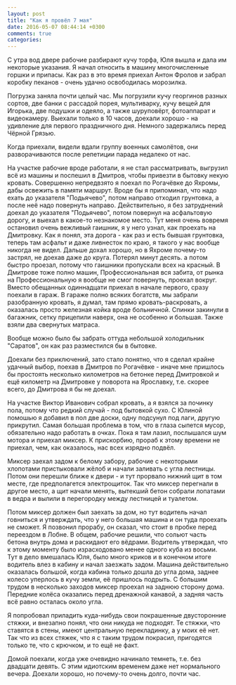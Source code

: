 ```yaml
---
layout: post
title: "Как я провёл 7 мая"
date: 2016-05-07 08:44:14 +0300
comments: true
categories: 
---
```

С утра вод двере рабочие разбирают кучу торфа, Юля вышла и дала им некоторые указания. Я начал относить в машину многочисленные горшки и припасы. Как раз в это время приехал Антон Фролов и забрал коробку пеканов - очень удачно освободилась морозилка.

Погрузка заняла почти целый час. Мы погрузили кучу георгинов разных сортов, две банки с рассадой порея, мультиварку, кучу вещей для Игорька, две подушки и одеяло, а также шуруповёрт, фотоаппарат и видеокамеру. Выехали только в 10 часов, доехали хорошо - на удивление для первого праздничного дня. Немного задержались перед Чёрной Грязью.

Когда приехали, видели вдали группу военных самолётов, они разворачиваются после репетиции парада недалеко от нас.

На участке рабочие вроде работали, я не стал рассматривать, выгрузил всё из машины и поспешил в Дмитров, чтобы привезти в бытовку некую кровать. Совершенно непредвзято я поехал по Рогачёвке до Яхромы, дабы освежить в памяти маршрут. Вроде бы я припоминал, что надо ехать до указателя "Подьячево", потом направо отходил грунтовка, а после неё надо повернуть направо. Действительно, я без затруднений доехал до указателя "Подьячево", потом повернул на асфальтовую дорогу, и выехал в какое-то незнакомое место. Тут меня очень вовремя остановил очень вежливый гаишник, я у него узнал, как проехать на Дмитровку. Как я понял, эта дорога - как раз и есть бывшая грунтовка, теперь там асфальт и даже ливнесток по краю, я такого у нас вообще никогда не видел. Дальше дохал хорошо, но в Яхроме почему-то застрял, не доехав даже до круга. Потерял минут десять. а потом быстро проезал, потому что гаишники пропускали всех на красный. В Дмитрове тоже полно машин, Профессиональная вся забита, от рынка на Профессиональную я вообще не смог повернуть, проехал вокруг. Вместо обещанных одиннадцати приехал в начале первого, сразу поехали в гараж. В гараже полно всяких богатств, мы забрали разобранную кровать, я думал, там прямо кровать-раскровать, а оказалась просто железная койка вроде больничной. Спинки закинули в багажник, сетку прицепили наверх, она не особенно и большая. Также взяли два свернутых матраса. 

Вообще можно было бы забрать оттуда небольшой холодильник "Саратов", он как раз разместился бы в бытовке.

Доехали без приключений, зато стало понятно, что я сделал крайне удачный выбор, поехав в Дмитров по Рогачёвке - иначе мне пришлось бы простоять несколько километров на бетонке перед Дмитровкой и ещё километр на Дмитровке у поворота на Ярославку, т.е. скорее всего, до Дмитрова я бы не доехал.

На участке Виктор Иванович собрал кровать, а я взялся за починку пола, потому что редкий случай - под бытовкой сухо. С Юлиной помошью я добавил в пол две доски, одну подсунул под лаги, другую прикрутил. Самая большая проблема в том, что в глаза сыпется мусор, обязательно надо работать в очках. Пока я там лазил, послышался шум мотора и приехал миксер. К прискорбию, прораб к этому времени не приехал, чем, как оказалось, нас всех изрядно подвёл.

Миксер заехал задом к белому забору, рабочие с некоторыми хлопотами пристыковали жёлоб и начали заливать с угла лестницы. Потом они перешли ближе к двери - и тут прорвало нижний щит в том месте, где предполагется электрощиток. Так что миксер перегнали в другое место, а щит начали менять, вытекший бетон собрали лопатами в ведра и вылили в перегородку между лестницей и туалетом.

Потом миксер должен был заехать за дом, но тут водитель начал говниться и утверждать, что у него большая машина и он туда проехать не сможет. Я позвонил прорабу, он сказал, что стоит в пробке перед переездом в Лобне. В общем, рабочие решили, что сольют часть бетона внутрь дома и раскидают его вёдрами. Водитель утверждал, что к этому моменту было израсходовано менее одного куба из восьми. Тут в дело вмешалась Юля, было много криков и в конечном итоге водитель влез в кабину и начал заезжать задом. Машина действительно оказалась большой, когда кабина только дошла до угла дома, заднее колесо уперлось в кучу земли, её пришлось подрыть. С большим трудом в несколько заходов миксер проехал на заднюю сторону дома. Передние колёса оказались перед дренажной канавой, а задняя часть всё равно осталась около угла.



Я попробовал приладить куда-нибудь свои покрашенные двусторонние стяжки, и внезапно понял, что они никуда не подходят. Те стяжки, что ставятся в стены, имеют центральную перекладинку, а у моих её нет. Так что из всех стяжек, что я с таким трудом покрасил, пригодятся только те, что с крючком, и то ещё не факт.

Домой поехали, когда уже очевидно начинало темнеть, т.е. без двадцати девять. С этим идиотским временем даже нет нормального вечера. Доехали хорошо, но почему-то очень долго, почти час. 